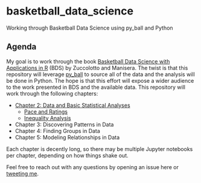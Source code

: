 # basketball_data_science
Working through Basketball Data Science using py_ball and Python

## Agenda

My goal is to work through the book [Basketball Data Science with Applications in R](https://www.amazon.com/Basketball-Data-Science-Applications-Chapman/dp/1138600814) (BDS) by Zuccolotto and Manisera. The twist is that this repository will leverage [py_ball](https://github.com/basketballrelativity/py_ball) to source all of the data and the analysis will be done in Python. The hope is that this effort will expose a wider audience to the work presented in BDS and the available data. This repository will work through the following chapters:

* [Chapter 2: Data and Basic Statistical Analyses](https://github.com/basketballrelativity/basketball_data_science/tree/master/Chapter%202)
  - [Pace and Ratings](https://github.com/basketballrelativity/basketball_data_science/blob/master/Chapter%202/Pace%20and%20Ratings.ipynb)
  - [Inequality Analysis](https://github.com/basketballrelativity/basketball_data_science/blob/master/Chapter%202/Inequality%20Analysis.ipynb)
* Chapter 3: Discovering Patterns in Data
* Chapter 4: Finding Groups in Data
* Chapter 5: Modeling Relationships in Data

Each chapter is decently long, so there may be multiple Jupyter notebooks per chapter, depending on how things shake out.

Feel free to reach out with any questions by opening an issue here or [tweeting me](https://twitter.com/py_ball_).
